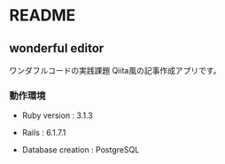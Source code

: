 # README

## wonderful editor
ワンダフルコードの実践課題 Qiita風の記事作成アプリです。


### 動作環境
* Ruby version : 3.1.3

* Rails : 6.1.7.1

* Database creation : PostgreSQL
